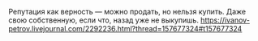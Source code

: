 Репутация как верность — можно продать, но нельзя купить.
Даже свою собственную, если что, назад уже не выкупишь.
https://ivanov-petrov.livejournal.com/2292236.html?thread=157677324#t157677324